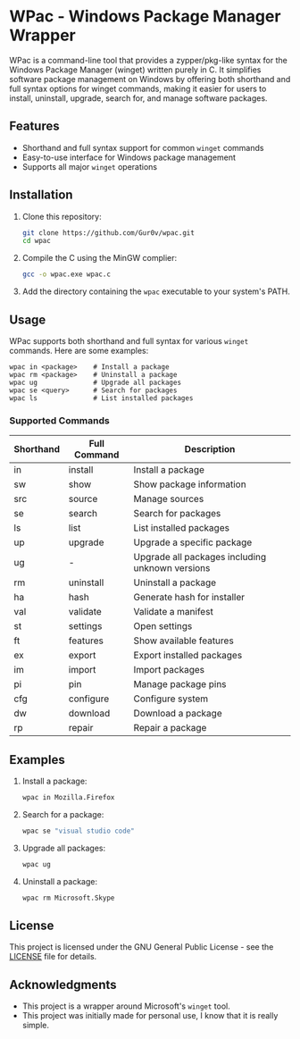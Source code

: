 # WPac - Windows Package Manager Wrapper

WPac is a command-line tool that provides a zypper/pkg-like syntax for the Windows Package Manager (winget) written purely in C. It simplifies software package management on Windows by offering both shorthand and full syntax options for winget commands, making it easier for users to install, uninstall, upgrade, search for, and manage software packages.

## Features

- Shorthand and full syntax support for common `winget` commands
- Easy-to-use interface for Windows package management
- Supports all major `winget` operations

## Installation

1. Clone this repository:
   ```sh
   git clone https://github.com/Gur0v/wpac.git
   cd wpac
   ```
2. Compile the C using the MinGW complier:
   ```sh
   gcc -o wpac.exe wpac.c
   ```
3. Add the directory containing the `wpac` executable to your system's PATH.

## Usage

WPac supports both shorthand and full syntax for various `winget` commands. Here are some examples:

```
wpac in <package>    # Install a package
wpac rm <package>    # Uninstall a package
wpac ug              # Upgrade all packages
wpac se <query>      # Search for packages
wpac ls              # List installed packages
```

### Supported Commands

| Shorthand | Full Command | Description |
|-----------|--------------|-------------|
| in        | install      | Install a package |
| sw        | show         | Show package information |
| src       | source       | Manage sources |
| se        | search       | Search for packages |
| ls        | list         | List installed packages |
| up        | upgrade      | Upgrade a specific package |
| ug        | -            | Upgrade all packages including unknown versions |
| rm        | uninstall    | Uninstall a package |
| ha        | hash         | Generate hash for installer |
| val       | validate     | Validate a manifest |
| st        | settings     | Open settings |
| ft        | features     | Show available features |
| ex        | export       | Export installed packages |
| im        | import       | Import packages |
| pi        | pin          | Manage package pins |
| cfg       | configure    | Configure system |
| dw        | download     | Download a package |
| rp        | repair       | Repair a package |

## Examples

1. Install a package:
   ```sh
   wpac in Mozilla.Firefox
   ```

2. Search for a package:
   ```sh
   wpac se "visual studio code"
   ```

3. Upgrade all packages:
   ```sh
   wpac ug
   ```

4. Uninstall a package:
   ```sh
   wpac rm Microsoft.Skype
   ```

## License

This project is licensed under the GNU General Public License - see the [LICENSE](https://raw.githubusercontent.com/Gur0v/wpac/main/LICENSE) file for details.

## Acknowledgments

- This project is a wrapper around Microsoft's `winget` tool.
- This project was initially made for personal use, I know that it is really simple.
